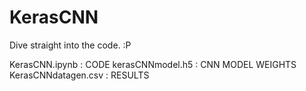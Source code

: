 # KerasCNN
 
Dive straight into the code.  :P

KerasCNN.ipynb      : CODE
kerasCNNmodel.h5    : CNN MODEL WEIGHTS
KerasCNNdatagen.csv : RESULTS 
